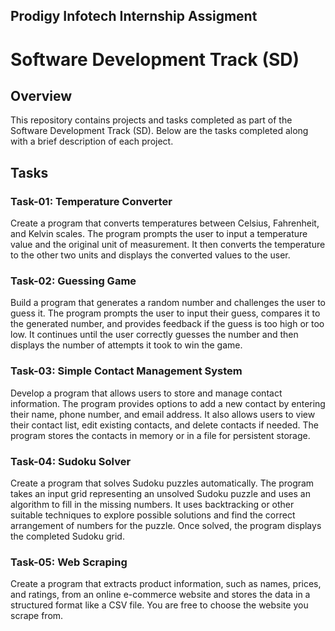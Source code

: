 ## Prodigy Infotech Internship Assigment

# Software Development Track (SD)

## Overview

This repository contains projects and tasks completed as part of the Software Development Track (SD). Below are the tasks completed along with a brief description of each project.

## Tasks

### Task-01: Temperature Converter

Create a program that converts temperatures between Celsius, Fahrenheit, and Kelvin scales. The program prompts the user to input a temperature value and the original unit of measurement. It then converts the temperature to the other two units and displays the converted values to the user.

### Task-02: Guessing Game

Build a program that generates a random number and challenges the user to guess it. The program prompts the user to input their guess, compares it to the generated number, and provides feedback if the guess is too high or too low. It continues until the user correctly guesses the number and then displays the number of attempts it took to win the game.

### Task-03: Simple Contact Management System

Develop a program that allows users to store and manage contact information. The program provides options to add a new contact by entering their name, phone number, and email address. It also allows users to view their contact list, edit existing contacts, and delete contacts if needed. The program stores the contacts in memory or in a file for persistent storage.

### Task-04: Sudoku Solver

Create a program that solves Sudoku puzzles automatically. The program takes an input grid representing an unsolved Sudoku puzzle and uses an algorithm to fill in the missing numbers. It uses backtracking or other suitable techniques to explore possible solutions and find the correct arrangement of numbers for the puzzle. Once solved, the program displays the completed Sudoku grid.

### Task-05: Web Scraping

Create a program that extracts product information, such as names, prices, and ratings, from an online e-commerce website and stores the data in a structured format like a CSV file. You are free to choose the website you scrape from.
